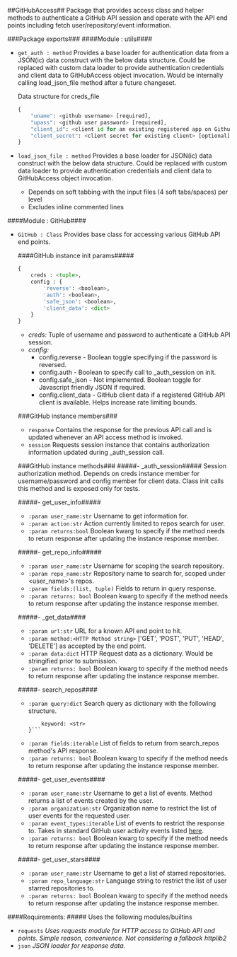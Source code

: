 ##GitHubAccess##
Package that provides access class and helper methods to authenticate a GitHub API session and operate with the API end points including fetch user/repository/event information.

###Package exports###
####Module : utils####
- ```get_auth : method```
Provides a base loader for authentication data from a JSON(ic) data construct with the below data structure. Could be replaced with custom data loader to provide authentication credentials and client data to GitHubAccess object invocation. Would be internally calling load_json_file method after a future changeset.

    Data structure for creds_file
    ```python
    {
        "uname": <github username> [required],
        "upass": <github user password> [required],
        "client_id": <client id for an existing registered app on Github> [optional],
        "client_secret": <client secret for existing client> [optional]
    }
    ```

- ```load_json_file : method```
Provides a base loader for JSON(ic) data construct with the below data structure. Could be replaced with custom data loader to provide authentication credentials and client data to GitHubAccess object invocation.
	+ Depends on soft tabbing with the input files (4 soft tabs/spaces) per level
	+ Excludes inline commented lines

####Module : GitHub####
- ```GitHub : Class```
Provides base class for accessing various GitHub API end points.

	####GitHub instance init params#####
	```python
	{
		creds : <tuple>,
	    config : {
	        'reverse': <boolean>,
	        'auth': <boolean>,
	        'safe_json': <boolean>,
	        'client_data': <dict>
	    }
	}
	```
	
	- _creds:_
		Tuple of username and password to authenticate a GitHub API session.
	- _config:_
		- config.reverse - Boolean toggle specifying if the password is reversed. 
		- config.auth - Boolean to specify call to _auth_session on init.
		- config.safe_json - Not implemented. Boolean toggle for Javascript friendly JSON if required.
		- config.client_data - GitHub client data if a registered GitHub API client is available. Helps increase rate limiting bounds.
	
	###GitHub instance members###
	- ```response```
	Contains the response for the previous API call and is updated whenever an API access method is invoked.
	- ```session```
	Requests session instance that contains authorization information updated during _auth_session call.
	
	###GitHub instance methods###
	#####- _auth_session#####
	Session authorization method. Depends on creds instance member for username/password and config member for client data. Class init calls this method and is exposed only for tests.
	
	#####- get_user_info#####
	+ ```:param user_name:str``` Username to get information for.
	+ ```:param action:str```    Action currently limited to repos search for user.
	+ ```:param returns:bool```  Boolean kwarg to specify if the method needs to return response after updating the instance response member.
	
	#####- get_repo_info#####
	+ ```:param user_name:str```        Username for scoping the search repository.
	+ ```:param repo_name:str```        Repository name to search for, scoped under <user_name>'s repos.
	+ ```:param fields:(list, tuple)``` Fields to return in query response.
	+ ```:param returns: bool```        Boolean kwarg to specify if the method needs to return response after updating the instance response member.
	
	#####- _get_data####
	+ ```:param url:str```                       URL for a known API end point to hit.
	+ ```:param method:<HTTP Method string>```   ['GET', 'POST', 'PUT', 'HEAD', 'DELETE'] as accepted by the end point.
	+ ```:param data:dict```                     HTTP Request data as a dictionary. Would be stringified prior to submission.
	+ ```:param returns: bool```                 Boolean kwarg to specify if the method needs to return response after updating the instance response member.
	
	#####- search_repos####
	+ ```:param query:dict```                    Search query as dictionary with the following structure.
		```{
			keyword: <str>
		}```
	+ ```:param fields:iterable```               List of fields to return from search_repos method's API response.
	+ ```:param returns: bool```                 Boolean kwarg to specify if the method needs to return response after updating the instance response member.

	#####- get_user_events####
	+ ```:param user_name:str```                 Username to get a list of events. Method returns a list of events created by the user.
	+ ```:param organization:str```              Organization name to restrict the list of user events for the requested user.
	+ ```:param event_types:iterable```          List of events to restrict the response to. Takes in standard GitHub user activity events listed [here](http://developer.github.com/v3/activity/events/types/ "GitHub Events").
	+ ```:param returns: bool```                 Boolean kwarg to specify if the method needs to return response after updating the instance response member.

	#####- get_user_stars####
	+ ```:param user_name:str```                 Username to get a list of starred repositories.
	+ ```:param repo_language:str```             Language string to restrict the list of user starred repositories to.
	+ ```:param returns: bool```                 Boolean kwarg to specify if the method needs to return response after updating the instance response member.

####Requirements: #####
Uses the following modules/builtins
+ ```requests``` _Uses requests module for HTTP access to GitHub API end points. Simple reason, convenience. Not considering a fallback httplib2_
+ ```json``` _JSON loader for response data._
